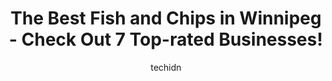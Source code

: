 ---
layout: ampstory
image: https://i0.wp.com/www.auto.or.id/wp-content/uploads/2023/06/captains-table-restaurant-0-winnipeg-1686323173.jpeg?resize=640,853
author: techidn
featured: false
description: Winnipeg, Manitoba, Canada is a haven for Fish and Chips enthusiasts, boasting an impressive array of 7 top-notch establishments. Whether youre a seasoned connoisseur or simply curious to e
title: The Best Fish and Chips in Winnipeg - Check Out 7 Top-rated Businesses!
cover:
   title: The Best Fish and Chips in Winnipeg - Check Out 7 Top-rated Businesses!
   subtitle: AUTO.OR.ID
   background: https://www.auto.or.id/wp-content/uploads/2023/06/captains-table-restaurant-0-winnipeg-1686323173.jpeg

pages: 
 - layout: thirds
   top: <h1>#1 The Grove Pub & Restaurant</h1>
   bottom: "<p>The food was delicious, the atmosphere relaxed, an overall delightful experience.We had the three weekend specials (see photos) and shared. We decided the pizza was the b</p>"
   background: https://www.auto.or.id/wp-content/uploads/2023/06/captains-table-restaurant-1-winnipeg-1686323175.jpeg
   backgroundblur: true
 - layout: thirds
   top: <h1>#2 Shannons Irish Pub and Eatery</h1>
   bottom: "<p>Shannons irish Pub and Eatery Inc, 175 Carlton St, Winnipeg, MB R3C 0H9, Canada</p>"
   background: https://www.auto.or.id/wp-content/uploads/2023/06/captains-table-restaurant-2-winnipeg-1686323176.jpeg
   cta:
      link: https://www.auto.or.id/the-best-fish-and-chips-in-winnipeg-check-out-7-top-rated-businesses/
      text: The Best Fish and Chips in Winnipeg - Check Out 7 Top-rated Businesses!
 - layout: thirds
   top: <h1>#3 The Captains Boil</h1>
   bottom: "<p>667 Stafford St Unit B, Winnipeg, MB R3M 2L9, Canada</p>"
   background: https://images.unsplash.com/photo-1536593053730-495056b74a05?ixlib=rb-4.0.3&ixid=MnwxMjA3fDB8MHxwaG90by1wYWdlfHx8fGVufDB8fHx8&auto=format&fit=crop&w=640&h=853&q=80
   cta:
      link: https://www.auto.or.id/the-best-fish-and-chips-in-winnipeg-check-out-7-top-rated-businesses/
      text: The Best Fish and Chips in Winnipeg - Check Out 7 Top-rated Businesses!
 - layout: thirds
   top: <h1>#4 Capital Grill & Bar</h1>
   bottom: "<p>3116 Roblin Blvd, Winnipeg, MB R3R 0C1, Canada</p>"
   background: https://images.unsplash.com/photo-1532578498858-e21a39e0a449?ixlib=rb-4.0.3&ixid=MnwxMjA3fDB8MHxwaG90by1wYWdlfHx8fGVufDB8fHx8&auto=format&fit=crop&w=640&h=853&q=80
   cta:
      link: https://www.auto.or.id/the-best-fish-and-chips-in-winnipeg-check-out-7-top-rated-businesses/
      text: The Best Fish and Chips in Winnipeg - Check Out 7 Top-rated Businesses!
 - layout: thirds
   top: <h1>#5 Fergies Fish N Chips</h1>
   bottom: "<p>Parking lot, 1 Forks Market Rd, Winnipeg, MB R3C 4L9, Canada</p>"
   background: https://images.unsplash.com/photo-1508974239320-0a029497e820?ixlib=rb-4.0.3&ixid=MnwxMjA3fDB8MHxwaG90by1wYWdlfHx8fGVufDB8fHx8&auto=format&fit=crop&w=640&h=853&q=80
   cta:
      link: https://www.auto.or.id/the-best-fish-and-chips-in-winnipeg-check-out-7-top-rated-businesses/
      text: The Best Fish and Chips in Winnipeg - Check Out 7 Top-rated Businesses!
 - layout: thirds
   top: <h1>#6 Blufish Japanese Restaurant</h1>
   bottom: "<p>179 Bannatyne Ave, Winnipeg, MB R3B 0R7, Canada</p>"
   background: https://images.unsplash.com/photo-1596157783372-71ada8d5836b?ixlib=rb-4.0.3&ixid=MnwxMjA3fDB8MHxwaG90by1wYWdlfHx8fGVufDB8fHx8&auto=format&fit=crop&w=640&h=853&q=80
   cta:
      link: https://www.auto.or.id/the-best-fish-and-chips-in-winnipeg-check-out-7-top-rated-businesses/
      text: The Best Fish and Chips in Winnipeg - Check Out 7 Top-rated Businesses!
 - layout: thirds
   top: <h1>#7 Captains Table Restaurant</h1>
   bottom: "<p>1823 Portage Ave, Winnipeg, MB R3J 0G4, Canada</p>"
   background: https://images.unsplash.com/photo-1579124688690-5476c5d01fde?ixlib=rb-4.0.3&ixid=MnwxMjA3fDB8MHxwaG90by1wYWdlfHx8fGVufDB8fHx8&auto=format&fit=crop&w=640&h=853&q=80
   cta:
      link: https://www.auto.or.id/the-best-fish-and-chips-in-winnipeg-check-out-7-top-rated-businesses/
      text: The Best Fish and Chips in Winnipeg - Check Out 7 Top-rated Businesses!
 - layout: thirds
   middle: Continue reading...
   background: https://images.unsplash.com/photo-1636325779858-2e355e25f9af?ixlib=rb-4.0.3&ixid=MnwxMjA3fDB8MHxwaG90by1wYWdlfHx8fGVufDB8fHx8&auto=format&fit=crop&w=640&h=853&q=80
   cta:
      link: https://www.auto.or.id/the-best-fish-and-chips-in-winnipeg-check-out-7-top-rated-businesses/
      text: The Best Fish and Chips in Winnipeg - Check Out 7 Top-rated Businesses!

---